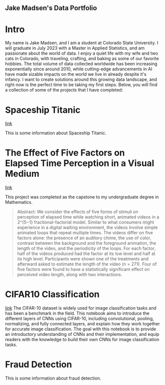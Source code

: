 ## Jake Madsen's Data Portfolio
# Intro
My name is Jake Madsen, and I am a student at Colorado State University. I will graduate in July 2023 with a Master in Applied Statistics, and am passionate about the world of data. I enjoy a quiet life with my wife and two cats in Colorado, with traveling, crafting, and baking as some of our favorite hobbies. The total volume of data collected worldwide has been increasing exponentially since around 2010, while cutting-edge advancements in AI have made sizable impacts on the world we live in already despite it's infancy. I want to create solutions around this growing data landscape, and right now is the perfect time to be taking my first steps.
Below, you will find a collection of some of the projects that I have completed:

# Spaceship Titanic
[link](https://github.com/icosahedron10/spaceship-titanic/blob/main/Spaceship_Titanic.ipynb)

This is some information about Spaceship Titanic.

# The Effect of Five Factors on Elapsed Time Perception in a Visual Medium
[link](https://github.com/icosahedron10/data-projects/blob/main/The%20Effect%20of%20Five%20Factors%20on%20Elapsed%20Time%20Perception%20in%20a%20Visual%20Medium.pdf)

This project was completed as the capstone to my undergraduate degree in Mathematics.
>Abstract: We consider the effects of five forms of stimuli on perception of elapsed time while watching short, animated videos in a 2^{5−1} fractional-factorial model. Similar to what consumers might experience in a digital waiting environment, the videos involve simple animated loops that repeat multiple times. The videos differ on five factors alone: the presence of an auditory chime, the use of color, contrast between the background and the foreground animation, the length of the video, and the periodicity of the loops. For each factor, half of the videos produced had the factor at its low level and half at its high level. Participants were shown one of the treatments and afterward asked to estimate the length of the video (n = 271). Four of five factors were found to have a statistically significant effect on perceived video length, along with two interactions.

# CIFAR10 Classification
[link](https://github.com/icosahedron10/cifar10-cnn/blob/main/CIFAR10.ipynb)
The CIFAR-10 dataset is widely used for image classification tasks and has been a benchmark in the field. This notebook aims to introduce the different layers of CNNs using CIFAR-10, including convolutional, pooling, normalizing, and fully connected layers, and explain how they work together for accurate image classification. The goal with this notebook is to provide an introductory understanding of CNNs and their implementation, and equip readers with the knowledge to build their own CNNs for image classification tasks.

# Fraud Detection
This is some information about fraud detection.
